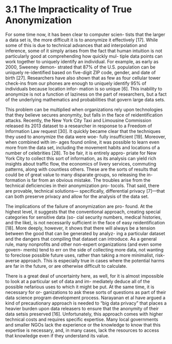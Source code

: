 # 3.1 The Impracticality of True AnonymizationFor some time now, it has been clear to computer scien- tists that the larger a data set is, the more difficult it is to anonymize it effectively [17]. While some of this is due to technical advances that aid interpolation and inference, some of it simply arises from the fact that human intuition is not particularly good at comprehending how quickly mul- tiple data points can work together to uniquely identify an individual. For example, as early as 2000, Sweeney demon- strated that 87% of the U.S. population can be uniquely re-identified based on five-digit ZIP code, gender, and date of birth [27]. Researchers have also shown that as few as four cellular tower check-ins from our phones are enough to uniquely identify 95% of individuals because location infor- mation is so unique [6]. This inability to anonymize is not a function of laziness on the part of researchers, but a fact of the underlying mathematics and probabilities that govern large data sets.This problem can be multiplied when organizations rely upon technologies that they believe secures anonymity, but falls in the face of reidentification attacks. Recently, the New York City Taxi and Limousine Commission released its 2013 dataset to a researcher in response to a Freedom of Information Law request [30]. It quickly became clear that the techniques they used to anonymize the data were woe- fully insufficient [19]. Moreover, when combined with im- ages found online, it was possible to learn even more from the data set, including the movement habits and locations of a number of celebrities [28]. To be fair, it is entirely appro- priate for New York City to collect this sort of information, as its analysis can yield rich insights about traffic flow, the economics of livery services, commuting patterns, along with countless others. These are the sorts of results that could be of great value to many disparate groups, so releasing the in- formation is far from an obvious mistake. The troubles arise from the technical deficiencies in their anonymization pro- tocols. That said, there are provable, technical solutions— specifically, differential privacy [7]—that can both preserve privacy and allow for the analysis of the data set.The implications of the failure of anonymization are pro- found. At the highest level, it suggests that the conventional approach, creating special categories for sensitive data (so- cial security numbers, medical histories, and the like), is not necessarily sufficient in the face of easy reidentification [18]. More deeply, however, it shows that there will always be a tension between the good that can be generated by analyz- ing a particular dataset and the dangers that compiling that dataset can introduce. As a general rule, many nonprofits and other non-expert organizations (and even some govern- ments) tend to err on the side of collecting more data, not wanting to foreclose possible future uses, rather than taking a more minimalist, risk-averse approach. This is especially true in cases where the potential harms are far in the future, or are otherwise difficult to calculate.There is a great deal of uncertainty here, as well, for it is almost impossible to look at a particular set of data and im- mediately deduce all of the possible nefarious uses to which it might be put. At the same time, it is necessary for or- ganizations to ask these sorts of questions as part of their data science program development process. Narayanan et al have argued a kind of precautionary approach is needed to“big data privacy” that places a heavier burden upon data releasers to ensure that the anonymity of their data setsis preserved [16]. Unfortunately, this approach comes with higher technical costs and requires specific expertise. Many local governments and smaller NGOs lack the experience or the knowledge to know that this expertise is necessary, and, in many cases, lack the resources to access that knowledge even if they understand its value.